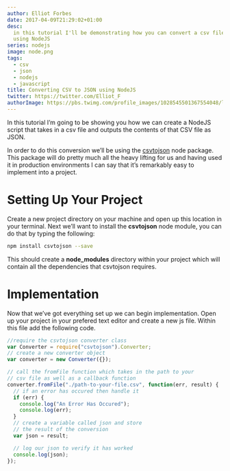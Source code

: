 ```yaml
---
author: Elliot Forbes
date: 2017-04-09T21:29:02+01:00
desc:
  in this tutorial I'll be demonstrating how you can convert a csv file to JSON
  using NodeJS
series: nodejs
image: node.png
tags:
  - csv
  - json
  - nodejs
  - javascript
title: Converting CSV to JSON using NodeJS
twitter: https://twitter.com/Elliot_F
authorImage: https://pbs.twimg.com/profile_images/1028545501367554048/lzr43cQv_400x400.jpg
---
```


In this tutorial I’m going to be showing you how we can create a NodeJS script
that takes in a csv file and outputs the contents of that CSV file as JSON.

In order to do this conversion we’ll be using the
<a href="https://www.npmjs.com/package/csvtojson">csvtojson</a> node package.
This package will do pretty much all the heavy lifting for us and having used it
in production environments I can say that it’s remarkably easy to implement into
a project.

# Setting Up Your Project

Create a new project directory on your machine and open up this location in your
terminal. Next we’ll want to install the <b>csvtojson</b> node module, you can
do that by typing the following:

```bash
npm install csvtojson --save
```

This should create a <b>node_modules</b> directory within your project which
will contain all the dependencies that csvtojson requires.

# Implementation

Now that we’ve got everything set up we can begin implementation. Open up your
project in your prefered text editor and create a new js file. Within this file
add the following code.

```js
//require the csvtojson converter class
var Converter = require("csvtojson").Converter;
// create a new converter object
var converter = new Converter({});

// call the fromFile function which takes in the path to your
// csv file as well as a callback function
converter.fromFile("./path-to-your-file.csv", function(err, result) {
  // if an error has occured then handle it
  if (err) {
    console.log("An Error Has Occured");
    console.log(err);
  }
  // create a variable called json and store
  // the result of the conversion
  var json = result;

  // log our json to verify it has worked
  console.log(json);
});
```
